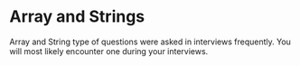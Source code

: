 # Array and Strings

Array and String type of questions were asked in interviews frequently. You will most likely encounter one during your interviews.
